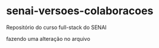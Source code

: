 # senai-versoes-colaboracoes
Repositório do curso full-stack do SENAI

fazendo uma alteração no arquivo

